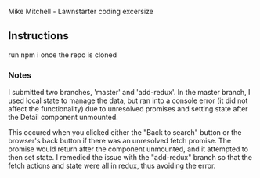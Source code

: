 Mike Mitchell - Lawnstarter coding excersize

## Instructions

run npm i once the repo is cloned

### Notes

I submitted two branches, 'master' and 'add-redux'.  In the master branch, I used local state to manage the data, but ran into a console error (it did not affect the functionality) due to unresolved promises and setting state after the Detail component unmounted.  

This occured when you clicked either the "Back to search" button or the browser's back button if there was an unresolved fetch promise.  The promise would return after the component unmounted, and it attempted to then set state.  I remedied the issue with the "add-redux" branch so that the fetch actions and state were all in redux, thus avoiding the error.




